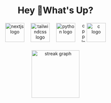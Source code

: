 <h1 align="center">Hey 👋What's Up?</h1>

###

<div align="center">
  <img src="https://skillicons.dev/icons?i=nextjs" height="60" alt="nextjs logo"  />
  <img width="12" />
  <img src="https://skillicons.dev/icons?i=tailwind" height="60" alt="tailwindcss logo"  />
  <img width="12" />
  <img src="https://skillicons.dev/icons?i=py" height="60" alt="python logo"  />
  <img width="12" />
  <img src="https://skillicons.dev/icons?i=cpp" height="60" alt="cpp logo"
  <img width="12" />
  <img src="https://skillicons.dev/icons?i=c" height="60" alt="c logo"
  
</div>

###

<div align="center">
  <img src="https://streak-stats.demolab.com?user=lasya65&locale=en&mode=daily&theme=dracula&hide_border=false&border_radius=5&order=3" height="150" alt="streak graph"  />
</div>
